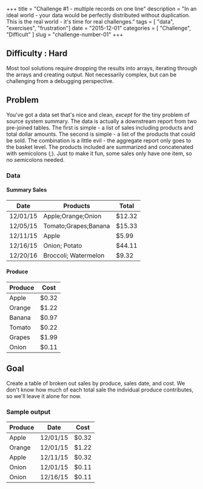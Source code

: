 +++
title = "Challenge #1 - multiple records on one line"
description = "In an ideal world - your data would be perfectly distributed without duplication.  This is the real world - it's time for real challenges."
tags = [ "data", "exercises", "frustration"]
date = "2015-12-01"
categories = [
  "Challenge",
  "Difficult"
]
slug = "challenge-number-01"
+++

## Difficulty : Hard
Most tool solutions require dropping the results into arrays, iterating through the arrays and creating output.  Not necessarily complex, but can be challenging from a debugging perspective.

## Problem
You've got a data set that's nice and clean, _except_ for the tiny problem of source system summary.  The data is actually a downstream report from two pre-joined tables.  The first is simple - a list of sales including products and total dollar amounts.  The second is simple - a list of the products that could be sold.  The combination is a little evil - the aggregate report only goes to the basket level.  The products included are summarized and concatenated with semicolons (;).  Just to make it fun, some sales only have one item, so no semicolons needed.

### Data
#### Summary Sales

Date | Products | Total
------- |--------------|-------
12/01/15 | Apple;Orange;Onion | $12.32
12/05/15 | Tomato;Grapes;Banana | $15.33
12/11/15 | Apple | $5.99
12/16/15 | Onion; Potato | $44.11
12/20/16 | Broccoli; Watermelon | $9.32

#### Produce
Produce | Cost
------------|--------
Apple|$0.32
Orange|$1.22
Banana|$0.97
Tomato|$0.22
Grapes|$1.99
Onion|$0.11

## Goal
Create a table of broken out sales by produce, sales date, and cost.  We don't know how much of each total sale the indvidual produce contributes, so we'll leave it alone for now.

### Sample output
Produce|Date|Cost
----------|---------|-----
Apple|12/01/15|$0.32
Orange|12/01/15|$1.22
Apple|12/11/15|$0.32
Onion|12/01/15|$0.11
Onion|12/16/15|$0.11

